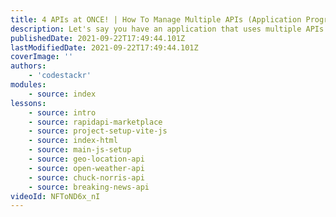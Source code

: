 ```yaml
---
title: 4 APIs at ONCE! | How To Manage Multiple APIs (Application Programming Interface)
description: Let's say you have an application that uses multiple APIs from various platforms. Each API has its own key and its own way of managing access. What if I told you that there's a platform where you can manage all of your APIs in one spot? We're going to build an app that consumes multiple APIs using RapidAPI to see how easy it is to use. We'll create a quick project by using Vite.js and Tailwind CSS, then use RapidAPI to connect to 4 APIs and consume their data.
publishedDate: 2021-09-22T17:49:44.101Z
lastModifiedDate: 2021-09-22T17:49:44.101Z
coverImage: ''
authors:
    - 'codestackr'
modules:
    - source: index
lessons:
    - source: intro
    - source: rapidapi-marketplace
    - source: project-setup-vite-js
    - source: index-html
    - source: main-js-setup
    - source: geo-location-api
    - source: open-weather-api
    - source: chuck-norris-api
    - source: breaking-news-api
videoId: NFToND6x_nI
---
```

